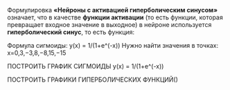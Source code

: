 Формулировка **«Нейроны с активацией гиперболическим синусом»** означает, что в качестве **функции активации** (то есть функции, которая превращает входное значение в выходное) в нейроне используется **гиперболический синус**, то есть функция:


Формула сигмоиды:
y(х) = 1/(1+e^(-x))
Нужно найти значения в точках: x=0,3,−3,8,−8,15,−15


ПОСТРОИТЬ ГРАФИК СИГМОИДЫ
y(х) = 1/(1+e^(-x))



ПОСТРОИТЬ ГРАФИКИ ГИПЕРБОЛИЧЕСКИХ ФУНКЦИЙ()


